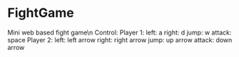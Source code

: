 # FightGame
 
Mini web based fight game\n
Control:
    Player 1: 
        left: a
        right: d
        jump: w
        attack: space
    Player 2:
        left: left arrow
        right: right arrow
        jump: up arrow
        attack: down arrow
